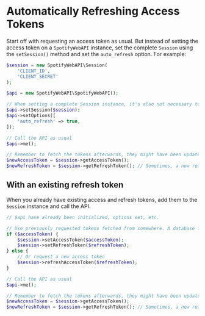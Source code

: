 # Automatically Refreshing Access Tokens

Start off with requesting an access token as usual. But instead of setting the access token on a `SpotifyWebAPI` instance, set the complete `Session` using the `setSession()` method and set the `auto_refresh` option. For example:

```php
$session = new SpotifyWebAPI\Session(
    'CLIENT_ID',
    'CLIENT_SECRET'
);

$api = new SpotifyWebAPI\SpotifyWebAPI();

// When setting a complete Session instance, it's also not necessary to set the access token. It'll be automatically fetched from the Session instance
$api->setSession($session);
$api->setOptions([
    'auto_refresh' => true,
]);

// Call the API as usual
$api->me();

// Remember to fetch the tokens afterwards, they might have been updated
$newAccessToken = $session->getAccessToken();
$newRefreshToken = $session->getRefreshToken(); // Sometimes, a new refresh token will be returned
```

## With an existing refresh token

When you already have existing access and refresh tokens, add them to the `Session` instance and call the API.

```php
// $api have already been initialized, options set, etc.

// Use previously requested tokens fetched from somewhere. A database for example.
if ($accessToken) {
    $session->setAccessToken($accessToken);
    $session->setRefreshToken($refreshToken);
} else {
    // Or request a new access token
    $session->refreshAccessToken($refreshToken);
}

// Call the API as usual
$api->me();

// Remember to fetch the tokens afterwards, they might have been updated
$newAccessToken = $session->getAccessToken();
$newRefreshToken = $session->getRefreshToken(); // Sometimes, a new refresh token will be returned
```
